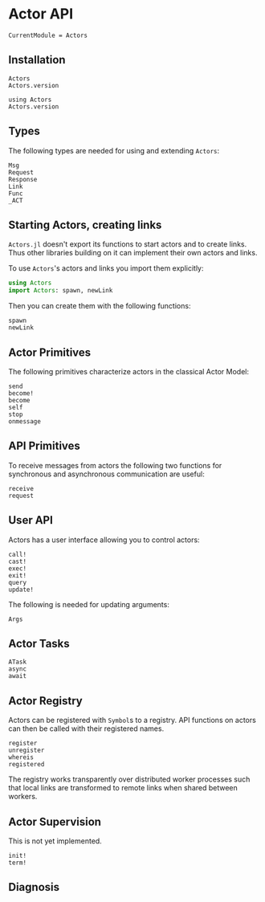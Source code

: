 # Actor API

```@meta
CurrentModule = Actors
```

## Installation

```@docs
Actors
Actors.version
```

```@repl
using Actors
Actors.version
```

## Types

The following types are needed for using and extending `Actors`:

```@docs
Msg
Request
Response
Link
Func
_ACT
```

## Starting Actors, creating links

`Actors.jl` doesn't export its functions to start actors and to create links. Thus other libraries building on it can implement their own actors and links.

To use `Actors`'s actors and links you import them explicitly:

```julia
using Actors
import Actors: spawn, newLink
```

Then you can create them with the following functions:

```@docs
spawn
newLink
```

## Actor Primitives

The following primitives characterize actors in the classical Actor Model:

```@docs
send
become!
become
self
stop
onmessage
```

## API Primitives

To receive messages from actors the following two functions for synchronous and asynchronous communication are useful:

```@docs
receive
request
```

## User API

Actors has a user interface allowing you to control actors:

```@docs
call!
cast!
exec!
exit!
query
update!
```

The following is needed for updating arguments:

```@docs
Args
```

## Actor Tasks

```@docs
ATask
async
await
```

## Actor Registry

Actors can be registered with `Symbol`s to a registry. API functions on actors can then be called with their registered names.

```@docs
register
unregister
whereis
registered
```

The registry works transparently over distributed worker processes such that local links are transformed to remote links when shared between workers.

## Actor Supervision

This is not yet implemented.

```@docs
init!
term!
```

## Diagnosis
